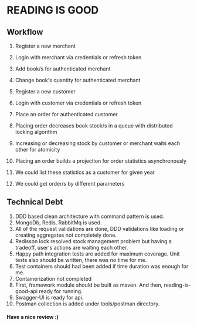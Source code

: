 # READING IS GOOD

## Workflow

1. Register a new merchant

2. Login with merchant via credentials or refresh token

3. Add book/s for authenticated merchant

4. Change book's quantity for authenticated merchant

5. Register a new customer

6. Login with customer via credentials or refresh token

7. Place an order for authenticated customer

8. Placing order decreases book stock/s in a queue with distributed locking algorithm

9. Increasing or decreasing stock by customer or merchant waits each other for atomicity

10. Placing an order builds a projection for order statistics asynchronously

11. We could list these statistics as a customer for given year

12. We could get order/s by different parameters


## Technical Debt
1. DDD based clean architecture with command pattern is used.
2. MongoDb, Redis, RabbitMq is used.
3. All of the request validations are done, DDD validations like loading or creating aggregates not completely done.
4. Redisson lock resolved stock management problem but having a tradeoff, user's actions are waiting each other.
5. Happy path integration tests are added for maximum coverage. Unit tests also should be written, there was no time for me.
6. Test containers should had been added if time duration was enough for me.
7. Containerization not completed
8. First, framework module should be built as maven. And then, reading-is-good-api ready for running.
9. Swagger-UI is ready for api.
10. Postman collection is added under tools/postman directory.

#### Have a nice review :)


